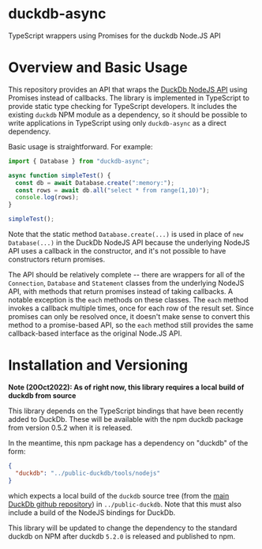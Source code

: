 # duckdb-async

TypeScript wrappers using Promises for the duckdb Node.JS API

# Overview and Basic Usage

This repository provides an API that wraps the [DuckDb NodeJS API](https://duckdb.org/docs/api/nodejs/overview) using Promises
instead of callbacks.
The library is implemented in TypeScript to provide static type checking for TypeScript developers. It includes the existing `duckdb`
NPM module as a dependency, so it should be possible to write applications
in TypeScript using only `duckdb-async` as a direct dependency.

Basic usage is straightforward. For example:

```typescript
import { Database } from "duckdb-async";

async function simpleTest() {
  const db = await Database.create(":memory:");
  const rows = await db.all("select * from range(1,10)");
  console.log(rows);
}

simpleTest();
```

Note that the static method `Database.create(...)` is used in place of `new Database(...)` in the DuckDb NodeJS API
because the underlying NodeJS API uses a callback in the constructor, and it's not possible to have constructors
return promises.

The API should be relatively complete -- there are wrappers for all of the `Connection`, `Database` and `Statement`
classes from the underlying NodeJS API, with methods that return promises instead of taking callbacks.
A notable exception is the `each` methods on these classes. The `each` method invokes a callback multiple times, once
for each row of the result set. Since promises can only be resolved once, it doesn't make sense to convert this
method to a promise-based API, so the `each` method still provides the same callback-based interface as the
original Node.JS API.

# Installation and Versioning

**Note (20Oct2022): As of right now, this library requires a local build of duckdb from source**

This library depends on the TypeScript bindings that have been recently added to DuckDb.
These will be available with the npm duckdb package from version 0.5.2 when it is released.

In the meantime, this npm package has a dependency on "duckdb" of the form:

```json
{
  "duckdb": "../public-duckdb/tools/nodejs"
}
```

which expects a local build of the `duckdb` source tree (from the [main DuckDb github repository](https://github.com/duckdb/duckdb)) in `../public-duckdb`. Note that this must also include a build of the NodeJS bindings for DuckDb.

This library will be updated to change the dependency to the standard duckdb on NPM after duckdb `5.2.0` is released and published to npm.
